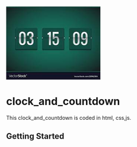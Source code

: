 
![logo](https://github.com/mumal885/clock_and_countdown/blob/main/cc.jpg)
# clock_and_countdown
This clock_and_countdown is coded in html, css,js.


## Getting Started
